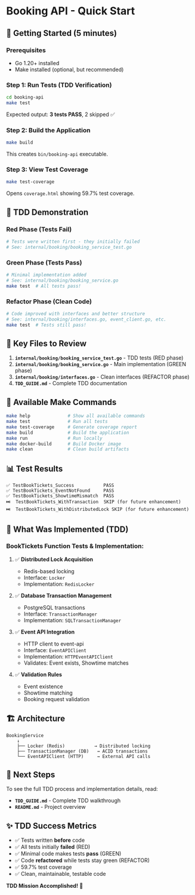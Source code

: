 # Booking API - Quick Start

## 🚀 Getting Started (5 minutes)

### Prerequisites
- Go 1.20+ installed
- Make installed (optional, but recommended)

### Step 1: Run Tests (TDD Verification)

```bash
cd booking-api
make test
```

Expected output: **3 tests PASS**, 2 skipped ✅

### Step 2: Build the Application

```bash
make build
```

This creates `bin/booking-api` executable.

### Step 3: View Test Coverage

```bash
make test-coverage
```

Opens `coverage.html` showing 59.7% test coverage.

## 🧪 TDD Demonstration

### Red Phase (Tests Fail)
```bash
# Tests were written first - they initially failed
# See: internal/booking/booking_service_test.go
```

### Green Phase (Tests Pass)
```bash
# Minimal implementation added
# See: internal/booking/booking_service.go
make test  # All tests pass!
```

### Refactor Phase (Clean Code)
```bash
# Code improved with interfaces and better structure
# See: internal/booking/interfaces.go, event_client.go, etc.
make test  # Tests still pass!
```

## 📁 Key Files to Review

1. **`internal/booking/booking_service_test.go`** - TDD tests (RED phase)
2. **`internal/booking/booking_service.go`** - Main implementation (GREEN phase)
3. **`internal/booking/interfaces.go`** - Clean interfaces (REFACTOR phase)
4. **`TDD_GUIDE.md`** - Complete TDD documentation

## 🔧 Available Make Commands

```bash
make help              # Show all available commands
make test              # Run all tests
make test-coverage     # Generate coverage report
make build             # Build the application
make run               # Run locally
make docker-build      # Build Docker image
make clean             # Clean build artifacts
```

## 📊 Test Results

```
✅ TestBookTickets_Success           PASS
✅ TestBookTickets_EventNotFound     PASS
✅ TestBookTickets_ShowtimeMismatch  PASS
⏭️  TestBookTickets_WithTransaction  SKIP (for future enhancement)
⏭️  TestBookTickets_WithDistributedLock SKIP (for future enhancement)
```

## 🎯 What Was Implemented (TDD)

### BookTickets Function Tests & Implementation:

1. ✅ **Distributed Lock Acquisition**
   - Redis-based locking
   - Interface: `Locker`
   - Implementation: `RedisLocker`

2. ✅ **Database Transaction Management**
   - PostgreSQL transactions
   - Interface: `TransactionManager`
   - Implementation: `SQLTransactionManager`

3. ✅ **Event API Integration**
   - HTTP client to event-api
   - Interface: `EventAPIClient`
   - Implementation: `HTTPEventAPIClient`
   - Validates: Event exists, Showtime matches

4. ✅ **Validation Rules**
   - Event existence
   - Showtime matching
   - Booking request validation

## 🏗️ Architecture

```
BookingService
    ↓
    ├── Locker (Redis)           → Distributed locking
    ├── TransactionManager (DB)   → ACID transactions
    └── EventAPIClient (HTTP)     → External API calls
```

## 📝 Next Steps

To see the full TDD process and implementation details, read:
- **`TDD_GUIDE.md`** - Complete TDD walkthrough
- **`README.md`** - Project overview

## ✨ TDD Success Metrics

- ✅ Tests written **before** code
- ✅ All tests initially **failed** (RED)
- ✅ Minimal code makes tests **pass** (GREEN)
- ✅ Code **refactored** while tests stay green (REFACTOR)
- ✅ 59.7% test coverage
- ✅ Clean, maintainable, testable code

**TDD Mission Accomplished!** 🎉
